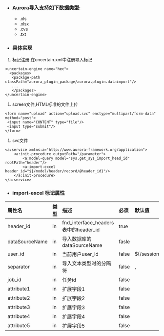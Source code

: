   * ### Aurora导入支持如下数据类型: ###
    * .xls
    * .xlsx
    * .cvs
    * .txt
  * ### 具体实现 ###
  1. 标记注册,在uncertain.xml中注册导入标记
```
<uncertain-engine name="hec">
  <packages>
   <package-path classPath="aurora_plugin_package/aurora.plugin.dataimport"/>
   ...
   </packages>
</uncertain-engine>
```
  1. screen文件,HTML标准的文件上传
```
<form name="upload" action="upload.svc" enctype="multipart/form-data" method="post">
 <input name="CONTENT" type="file"/>
 <input type="submit"/>
</form>
```
  1. svc文件
```
<a:service xmlns:a="http://www.aurora-framework.org/application">
    <a:init-procedure outputPath="/parameter">
        <a:model-query model="sys.get_sys_import_head_id" rootPath="header"/>
        <a:import-excel header_id="${/model/header/record/@header_id}"/>
    </a:init-procedure>    
</a:service>
```
  * ### import-excel 标记属性 ###

| **属性名** | **类型** | **描述** | **必须** | **默认值** |
|:--------|:-------|:-------|:-------|:--------|
| header\_id | in     | fnd\_interface\_headers表中的header\_id | true   |         |
| dataSourceName | in     | 导入数据库的dataSourceName | fasle  |         |
| user\_id | in     | 当前用户user\_id | false  | ${/session/@user\_id} |
| separator | in     | 导入文本类型时的分隔符 | false  | ,       |
| job\_id | in     | 任务id   | false  |         |
| attribute1 | in     | 扩展字段1  | false  |         |
| attribute2 | in     | 扩展字段2  | false  |         |
| attribute3 | in     | 扩展字段3  | false  |         |
| attribute4 | in     | 扩展字段4  | false  |         |
| attribute5 | in     | 扩展字段5  | false  |         |